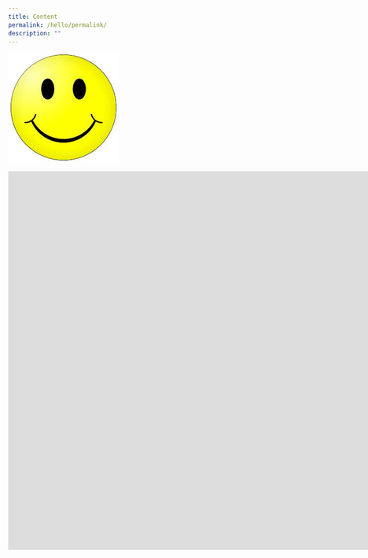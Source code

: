 ```yaml
---
title: Content
permalink: /hello/permalink/
description: ""
---
```

![](/images/download.jpg)

<iframe width="1864" height="770" src="https://www.youtube.com/embed/DPQQQ0OsDwE" title="Spicy MONSTER CURRY CHALLENGE 🥵 & Japanese Ramen vs. Chinese Ramen in Singapore" frameborder="0" allow="accelerometer; autoplay; clipboard-write; encrypted-media; gyroscope; picture-in-picture" allowfullscreen></iframe>
